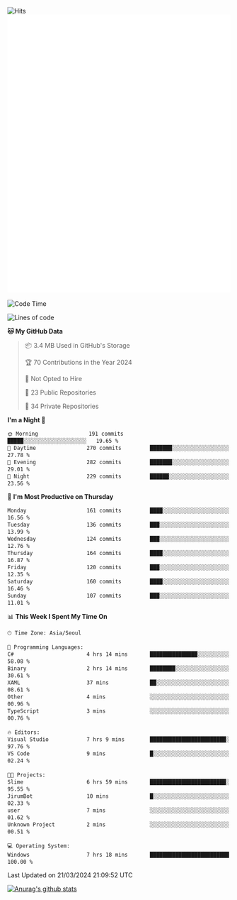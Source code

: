 ![Hits](https://hits.seeyoufarm.com/api/count/incr/badge.svg?url=https%3A%2F%2Fgithub.com%2Fkokose1234&count_bg=%2379C83D&title_bg=%23555555&icon=apple.svg&icon_color=%23E7E7E7&title=hits&edge_flat=false)
<br/>
![Metrics](https://github.com/kokose1234/kokose1234/blob/main/github-metrics.svg)

<!--START_SECTION:waka-->
![Code Time](http://img.shields.io/badge/Code%20Time-1%2C142%20hrs%2020%20mins-blue)

![Lines of code](https://img.shields.io/badge/From%20Hello%20World%20I%27ve%20Written-2.8%20million%20lines%20of%20code-blue)

**🐱 My GitHub Data** 

> 📦 3.4 MB Used in GitHub's Storage 
 > 
> 🏆 70 Contributions in the Year 2024
 > 
> 🚫 Not Opted to Hire
 > 
> 📜 23 Public Repositories 
 > 
> 🔑 34 Private Repositories 
 > 
**I'm a Night 🦉** 

```text
🌞 Morning                191 commits         █████░░░░░░░░░░░░░░░░░░░░   19.65 % 
🌆 Daytime                270 commits         ███████░░░░░░░░░░░░░░░░░░   27.78 % 
🌃 Evening                282 commits         ███████░░░░░░░░░░░░░░░░░░   29.01 % 
🌙 Night                  229 commits         ██████░░░░░░░░░░░░░░░░░░░   23.56 % 
```
📅 **I'm Most Productive on Thursday** 

```text
Monday                   161 commits         ████░░░░░░░░░░░░░░░░░░░░░   16.56 % 
Tuesday                  136 commits         ███░░░░░░░░░░░░░░░░░░░░░░   13.99 % 
Wednesday                124 commits         ███░░░░░░░░░░░░░░░░░░░░░░   12.76 % 
Thursday                 164 commits         ████░░░░░░░░░░░░░░░░░░░░░   16.87 % 
Friday                   120 commits         ███░░░░░░░░░░░░░░░░░░░░░░   12.35 % 
Saturday                 160 commits         ████░░░░░░░░░░░░░░░░░░░░░   16.46 % 
Sunday                   107 commits         ███░░░░░░░░░░░░░░░░░░░░░░   11.01 % 
```


📊 **This Week I Spent My Time On** 

```text
🕑︎ Time Zone: Asia/Seoul

💬 Programming Languages: 
C#                       4 hrs 14 mins       ███████████████░░░░░░░░░░   58.08 % 
Binary                   2 hrs 14 mins       ████████░░░░░░░░░░░░░░░░░   30.61 % 
XAML                     37 mins             ██░░░░░░░░░░░░░░░░░░░░░░░   08.61 % 
Other                    4 mins              ░░░░░░░░░░░░░░░░░░░░░░░░░   00.96 % 
TypeScript               3 mins              ░░░░░░░░░░░░░░░░░░░░░░░░░   00.76 % 

🔥 Editors: 
Visual Studio            7 hrs 9 mins        ████████████████████████░   97.76 % 
VS Code                  9 mins              █░░░░░░░░░░░░░░░░░░░░░░░░   02.24 % 

🐱‍💻 Projects: 
Slime                    6 hrs 59 mins       ████████████████████████░   95.55 % 
JirumBot                 10 mins             █░░░░░░░░░░░░░░░░░░░░░░░░   02.33 % 
user                     7 mins              ░░░░░░░░░░░░░░░░░░░░░░░░░   01.62 % 
Unknown Project          2 mins              ░░░░░░░░░░░░░░░░░░░░░░░░░   00.51 % 

💻 Operating System: 
Windows                  7 hrs 18 mins       █████████████████████████   100.00 % 
```


 Last Updated on 21/03/2024 21:09:52 UTC
<!--END_SECTION:waka-->

[![Anurag's github stats](https://github-readme-stats.vercel.app/api?username=kokose1234&theme=dracula)](https://github.com/anuraghazra/github-readme-stats)



	
